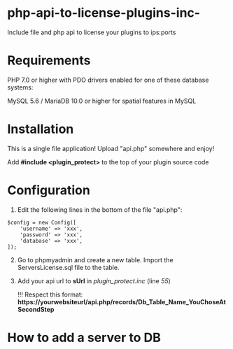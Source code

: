 # php-api-to-license-plugins-inc-
Include file and php api to license your plugins to ips:ports

# Requirements
PHP 7.0 or higher with PDO drivers enabled for one of these database systems:

MySQL 5.6 / MariaDB 10.0 or higher for spatial features in MySQL

# Installation
This is a single file application! Upload "api.php" somewhere and enjoy!

Add __**#include <plugin_protect>**__ to the top of your plugin source code

# Configuration
  1. Edit the following lines in the bottom of the file "api.php":
```
$config = new Config([
    'username' => 'xxx',
    'password' => 'xxx',
    'database' => 'xxx',
]);
```
  2. Go to phpmyadmin and create a new table. Import the ServersLicense.sql file to the table.

  3. Add your api url to __**sUrl**__ in *plugin_protect.inc* (line *55*)

     !!! Respect this format: __**https://yourwebsiteurl/api.php/records/Db_Table_Name_YouChoseAtSecondStep**__

# How to add a server to DB
  
  
